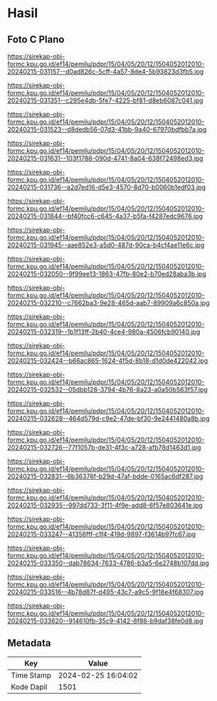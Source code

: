 # Hasil

## Foto C Plano

https://sirekap-obj-formc.kpu.go.id/ef14/pemilu/pdpr/15/04/05/20/12/1504052012010-20240215-031157--d0ad826c-5cff-4a57-8de4-5b93823d3fb5.jpg

https://sirekap-obj-formc.kpu.go.id/ef14/pemilu/pdpr/15/04/05/20/12/1504052012010-20240215-031351--c295e4db-5fe7-4225-bf81-d8eb6087c041.jpg

https://sirekap-obj-formc.kpu.go.id/ef14/pemilu/pdpr/15/04/05/20/12/1504052012010-20240215-031523--d8dedb56-07d3-41bb-9a40-67970bdfbb7a.jpg

https://sirekap-obj-formc.kpu.go.id/ef14/pemilu/pdpr/15/04/05/20/12/1504052012010-20240215-031631--103f1788-090d-4741-8a04-638f72498ed3.jpg

https://sirekap-obj-formc.kpu.go.id/ef14/pemilu/pdpr/15/04/05/20/12/1504052012010-20240215-031736--a2d7ed16-d5e3-4570-8d70-b0060b1edf03.jpg

https://sirekap-obj-formc.kpu.go.id/ef14/pemilu/pdpr/15/04/05/20/12/1504052012010-20240215-031844--bf40fcc6-c645-4a37-b5fa-f4287edc9676.jpg

https://sirekap-obj-formc.kpu.go.id/ef14/pemilu/pdpr/15/04/05/20/12/1504052012010-20240215-031945--aae852e3-a5d0-487d-90ca-b4cf4ae11e6c.jpg

https://sirekap-obj-formc.kpu.go.id/ef14/pemilu/pdpr/15/04/05/20/12/1504052012010-20240215-032050--9f99ee13-1863-47fb-80e2-b70ed28aba3b.jpg

https://sirekap-obj-formc.kpu.go.id/ef14/pemilu/pdpr/15/04/05/20/12/1504052012010-20240215-032210--c7662ba3-9e28-465d-aab7-89909a6c850a.jpg

https://sirekap-obj-formc.kpu.go.id/ef14/pemilu/pdpr/15/04/05/20/12/1504052012010-20240215-032319--1b1f13ff-2b40-4ce4-980a-4506fcb90140.jpg

https://sirekap-obj-formc.kpu.go.id/ef14/pemilu/pdpr/15/04/05/20/12/1504052012010-20240215-032424--b66ac865-1624-4f5d-8b18-d1d0de422042.jpg

https://sirekap-obj-formc.kpu.go.id/ef14/pemilu/pdpr/15/04/05/20/12/1504052012010-20240215-032532--05dbb128-3794-4b76-8a23-a0a50b563f57.jpg

https://sirekap-obj-formc.kpu.go.id/ef14/pemilu/pdpr/15/04/05/20/12/1504052012010-20240215-032628--464d579d-c9e2-47de-bf30-9e2441480a8b.jpg

https://sirekap-obj-formc.kpu.go.id/ef14/pemilu/pdpr/15/04/05/20/12/1504052012010-20240215-032726--77f1057b-de31-4f3c-a728-afb78d1463d1.jpg

https://sirekap-obj-formc.kpu.go.id/ef14/pemilu/pdpr/15/04/05/20/12/1504052012010-20240215-032831--6b36376f-b29d-47af-bdde-0165ac6df287.jpg

https://sirekap-obj-formc.kpu.go.id/ef14/pemilu/pdpr/15/04/05/20/12/1504052012010-20240215-032935--997dd733-3f11-4f9e-add8-6f57e803641e.jpg

https://sirekap-obj-formc.kpu.go.id/ef14/pemilu/pdpr/15/04/05/20/12/1504052012010-20240215-033247--41356fff-c1f4-419d-9897-f3614b97fc67.jpg

https://sirekap-obj-formc.kpu.go.id/ef14/pemilu/pdpr/15/04/05/20/12/1504052012010-20240215-033350--dab78634-7633-4786-b3a5-6e2748b107dd.jpg

https://sirekap-obj-formc.kpu.go.id/ef14/pemilu/pdpr/15/04/05/20/12/1504052012010-20240215-033516--4b78d87f-d495-43c7-a9c5-9f18e4f68307.jpg

https://sirekap-obj-formc.kpu.go.id/ef14/pemilu/pdpr/15/04/05/20/12/1504052012010-20240215-033620--914610fb-35c9-4142-8f88-b9daf38fe0d8.jpg


## Metadata

| Key        | Value               |
| ---------- | ------------------- |
| Time Stamp | 2024-02-25 16:04:02 |
| Kode Dapil | 1501                |



